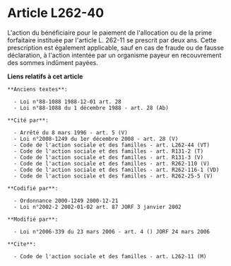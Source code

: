 # Article L262-40

L'action du bénéficiaire pour le paiement de l'allocation ou de la prime forfaitaire instituée par l'article L. 262-11 se
prescrit par deux ans. Cette prescription est également applicable, sauf en cas de fraude ou de fausse déclaration, à
l'action intentée par un organisme payeur en recouvrement des sommes indûment payées.

**Liens relatifs à cet article**

	**Anciens textes**:

	  - Loi n°88-1088 1988-12-01 art. 28
	  - Loi n°88-1088 du 1 décembre 1988 - art. 28 (Ab)

	**Cité par**:

	  - Arrêté du 8 mars 1996 - art. 5 (V)
	  - Loi n°2008-1249 du 1er décembre 2008 - art. 28 (V)
	  - Code de l'action sociale et des familles - art. L262-44 (VT)
	  - Code de l'action sociale et des familles - art. R131-2 (T)
	  - Code de l'action sociale et des familles - art. R131-3 (V)
	  - Code de l'action sociale et des familles - art. R262-110 (V)
	  - Code de l'action sociale et des familles - art. R262-116-1 (VD)
	  - Code de l'action sociale et des familles - art. R262-25-5 (V)

	**Codifié par**:

	  - Ordonnance 2000-1249 2000-12-21
	  - Loi n°2002-2 2002-01-02 art. 87 JORF 3 janvier 2002

	**Modifié par**:

	  - Loi n°2006-339 du 23 mars 2006 - art. 4 () JORF 24 mars 2006

	**Cite**:

	  - Code de l'action sociale et des familles - art. L262-11 (M)

